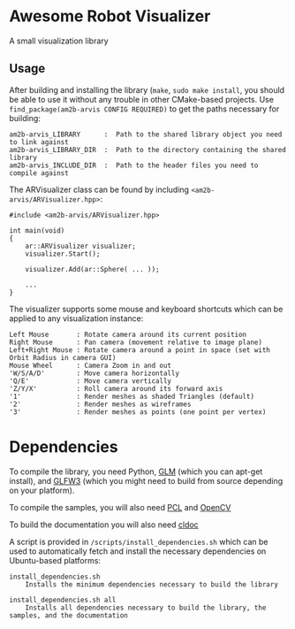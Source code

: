 # Awesome Robot Visualizer

A small visualization library

## Usage

After building and installing the library (`make`, `sudo make install`, you should be able to use it without any trouble in other CMake-based projects. Use `find_package(am2b-arvis CONFIG REQUIRED)` to get the paths necessary for building:

    am2b-arvis_LIBRARY      :  Path to the shared library object you need to link against
    am2b-arvis_LIBRARY_DIR  :  Path to the directory containing the shared library
    am2b-arvis_INCLUDE_DIR  :  Path to the header files you need to compile against

The ARVisualizer class can be found by including `<am2b-arvis/ARVisualizer.hpp>`:

    #include <am2b-arvis/ARVisualizer.hpp>

    int main(void)
    {
        ar::ARVisualizer visualizer;
        visualizer.Start();

        visualizer.Add(ar::Sphere( ... ));

        ...
    }

The visualizer supports some mouse and keyboard shortcuts which can be applied to any visualization instance:

    Left Mouse       : Rotate camera around its current position
    Right Mouse      : Pan camera (movement relative to image plane)
    Left+Right Mouse : Rotate camera around a point in space (set with Orbit Radius in camera GUI)
    Mouse Wheel      : Camera Zoom in and out
    'W/S/A/D'        : Move camera horizontally
    'Q/E'            : Move camera vertically
    'Z/Y/X'          : Roll camera around its forward axis
    '1'              : Render meshes as shaded Triangles (default)
    '2'              : Render meshes as wireframes
    '3'              : Render meshes as points (one point per vertex)

# Dependencies

To compile the library, you need Python, [GLM](http://glm.g-truc.net/) (which you can apt-get install), and [GLFW3](http://www.glfw.org/) (which you might need to build from source depending on your platform).

To compile the samples, you will also need [PCL](http://pointclouds.org/) and [OpenCV](http://opencv.org/)

To build the documentation you will also need [cldoc](https://jessevdk.github.io/cldoc/)

A script is provided in `/scripts/install_dependencies.sh` which can be used to automatically fetch and install the necessary dependencies on Ubuntu-based platforms:

    install_dependencies.sh
        Installs the minimum dependencies necessary to build the library

    install_dependencies.sh all
        Installs all dependencies necessary to build the library, the samples, and the documentation
